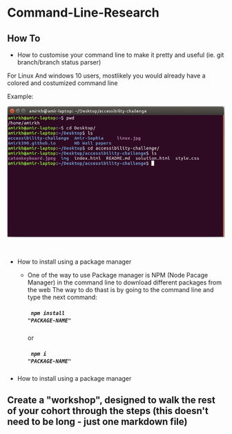 # Command-Line-Research

## How To
+ How to customise your command line to make it pretty and useful (ie. git branch/branch status parser)

For Linux And windows 10 users, mostlikely you would already have a colored and costumized command line

Example:

![linux](https://github.com/Amirk390/Command-Line-Research/blob/master/linux.jpg)

  
+ How to install using a package manager

  + One of the way to use Package manager is NPM (Node Pacage Manager) in the command line to download different packages from the web
    The way to do thast is by going to the command line and type the next command: 
    
    ##### <code> npm install "PACKAGE-NAME"</code>

     or    

    ##### <code> npm i "PACKAGE-NAME"</code>
  
+ How to install using a package manager

##
## Create a "workshop", designed to walk the rest of your cohort through the steps (this doesn't need to be long - just one markdown file)
